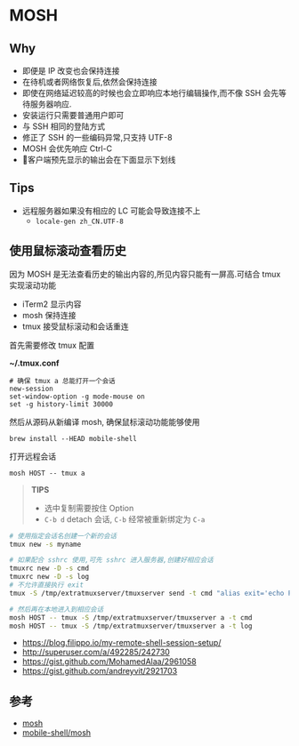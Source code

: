 
# MOSH

## Why
* 即便是 IP 改变也会保持连接
* 在待机或者网络恢复后,依然会保持连接
* 即使在网络延迟较高的时候也会立即响应本地行编辑操作,而不像 SSH 会先等待服务器响应.
* 安装运行只需要普通用户即可
* 与 SSH 相同的登陆方式
* 修正了 SSH 的一些编码异常,只支持 UTF-8
* MOSH 会优先响应 Ctrl-C
* 客户端预先显示的输出会在下面显示下划线

## Tips
* 远程服务器如果没有相应的 LC 可能会导致连接不上
  * `locale-gen zh_CN.UTF-8`

## 使用鼠标滚动查看历史

因为 MOSH 是无法查看历史的输出内容的,所见内容只能有一屏高.可结合 tmux 实现滚动功能

* iTerm2 显示内容
* mosh 保持连接
* tmux 接受鼠标滚动和会话重连


首先需要修改 tmux 配置

__~/.tmux.conf__

```
# 确保 tmux a 总能打开一个会话
new-session
set-window-option -g mode-mouse on
set -g history-limit 30000
```

然后从源码从新编译 mosh, 确保鼠标滚动功能能够使用

```
brew install --HEAD mobile-shell
```

打开远程会话

```
mosh HOST -- tmux a  
```

> __TIPS__
>
> * 选中复制需要按住 Option
> * `C-b d` detach 会话, `C-b` 经常被重新绑定为 `C-a`

```bash
# 使用指定会话名创建一个新的会话
tmux new -s myname

# 如果配合 sshrc 使用,可先 sshrc 进入服务器,创建好相应会话
tmuxrc new -D -s cmd
tmuxrc new -D -s log
# 不允许直接执行 exit
tmux -S /tmp/extratmuxserver/tmuxserver send -t cmd "alias exit='echo Please do not exit,use [CTRL-A+D] to detach from this session, if you really want to exit, use [command exit] instead'" ENTER

# 然后再在本地进入到相应会话
mosh HOST -- tmux -S /tmp/extratmuxserver/tmuxserver a -t cmd
mosh HOST -- tmux -S /tmp/extratmuxserver/tmuxserver a -t log
```


* https://blog.filippo.io/my-remote-shell-session-setup/
* http://superuser.com/a/492285/242730
* https://gist.github.com/MohamedAlaa/2961058
* https://gist.github.com/andreyvit/2921703

## 参考
* [mosh](https://mosh.mit.edu/)
* [mobile-shell/mosh](https://github.com/mobile-shell/mosh)
